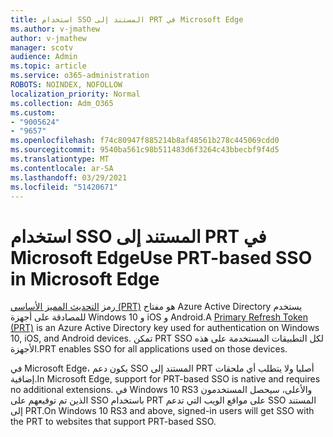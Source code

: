 ```yaml
---
title: استخدام SSO المستند إلى PRT في Microsoft Edge
ms.author: v-jmathew
author: v-jmathew
manager: scotv
audience: Admin
ms.topic: article
ms.service: o365-administration
ROBOTS: NOINDEX, NOFOLLOW
localization_priority: Normal
ms.collection: Adm_O365
ms.custom:
- "9005624"
- "9657"
ms.openlocfilehash: f74c80947f885214b8af48561b278c445069cdd0
ms.sourcegitcommit: 9540ba561c98b511483d6f3264c43bbecbf9f4d5
ms.translationtype: MT
ms.contentlocale: ar-SA
ms.lasthandoff: 03/29/2021
ms.locfileid: "51420671"
---
```

# <a name="use-prt-based-sso-in-microsoft-edge"></a><span data-ttu-id="71f0a-102">استخدام SSO المستند إلى PRT في Microsoft Edge</span><span class="sxs-lookup"><span data-stu-id="71f0a-102">Use PRT-based SSO in Microsoft Edge</span></span>

<span data-ttu-id="71f0a-103">رمز [التحديث المميز الأساسي (PRT)](https://go.microsoft.com/fwlink/?linkid=2133632) هو مفتاح Azure Active Directory يستخدم للمصادقة على أجهزة Windows 10 و iOS و Android.</span><span class="sxs-lookup"><span data-stu-id="71f0a-103">A [Primary Refresh Token (PRT)](https://go.microsoft.com/fwlink/?linkid=2133632) is an Azure Active Directory key used for authentication on Windows 10, iOS, and Android devices.</span></span> <span data-ttu-id="71f0a-104">تمكن PRT SSO لكل التطبيقات المستخدمة على هذه الأجهزة.</span><span class="sxs-lookup"><span data-stu-id="71f0a-104">PRT enables SSO for all applications used on those devices.</span></span>

<span data-ttu-id="71f0a-105">في Microsoft Edge، يكون دعم SSO المستند إلى PRT أصليا ولا يتطلب أي ملحقات إضافية.</span><span class="sxs-lookup"><span data-stu-id="71f0a-105">In Microsoft Edge, support for PRT-based SSO is native and requires no additional extensions.</span></span> <span data-ttu-id="71f0a-106">في Windows 10 RS3 والأعلى، سيحصل المستخدمون الذين تم توقيعهم على SSO باستخدام PRT على مواقع الويب التي تدعم SSO المستند إلى PRT.</span><span class="sxs-lookup"><span data-stu-id="71f0a-106">On Windows 10 RS3 and above, signed-in users will get SSO with the PRT to websites that support PRT-based SSO.</span></span>
